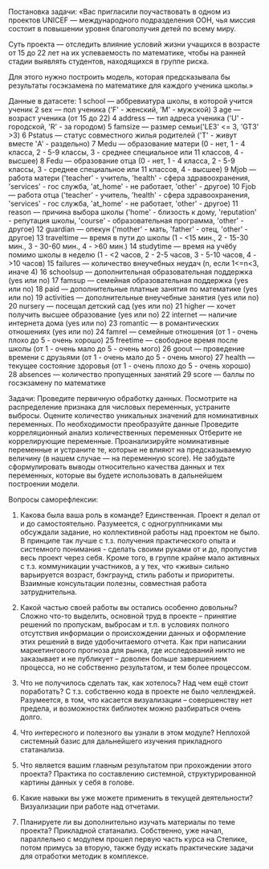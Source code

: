 Постановка задачи:
«Вас пригласили поучаствовать в одном из проектов UNICEF — международного подразделения ООН, чья миссия состоит в повышении уровня благополучия детей по всему миру. 

Суть проекта — отследить влияние условий жизни учащихся в возрасте от 15 до 22 лет на их успеваемость по математике, чтобы на ранней стадии выявлять студентов, находящихся в группе риска.

Для этого нужно построить модель, которая предсказывала бы результаты госэкзамена по математике для каждого ученика школы.»

Данные в датасете:
1 school — аббревиатура школы, в которой учится ученик
2 sex — пол ученика ('F' - женский, 'M' - мужской)
3 age — возраст ученика (от 15 до 22)
4 address — тип адреса ученика ('U' - городской, 'R' - за городом)
5 famsize — размер семьи('LE3' <= 3, 'GT3' >3)
6 Pstatus — статус совместного жилья родителей ('T' - живут вместе 'A' - раздельно)
7 Medu — образование матери (0 - нет, 1 - 4 класса, 2 - 5-9 классы, 3 - среднее специальное или 11 классов, 4 - высшее)
8 Fedu — образование отца (0 - нет, 1 - 4 класса, 2 - 5-9 классы, 3 - среднее специальное или 11 классов, 4 - высшее)
9 Mjob — работа матери ('teacher' - учитель, 'health' - сфера здравоохранения, 'services' - гос служба, 'at_home' - не работает, 'other' - другое)
10 Fjob — работа отца ('teacher' - учитель, 'health' - сфера здравоохранения, 'services' - гос служба, 'at_home' - не работает, 'other' - другое)
11 reason — причина выбора школы ('home' - близость к дому, 'reputation' - репутация школы, 'course' - образовательная программа, 'other' - другое)
12 guardian — опекун ('mother' - мать, 'father' - отец, 'other' - другое)
13 traveltime — время в пути до школы (1 - <15 мин., 2 - 15-30 мин., 3 - 30-60 мин., 4 - >60 мин.)
14 studytime — время на учёбу помимо школы в неделю (1 - <2 часов, 2 - 2-5 часов, 3 - 5-10 часов, 4 - >10 часов)
15 failures — количество внеучебных неудач (n, если 1<=n<3, иначе 4)
16 schoolsup — дополнительная образовательная поддержка (yes или no)
17 famsup — семейная образовательная поддержка (yes или no)
18 paid — дополнительные платные занятия по математике (yes или no)
19 activities — дополнительные внеучебные занятия (yes или no)
20 nursery — посещал детский сад (yes или no)
21 higher — хочет получить высшее образование (yes или no)
22 internet — наличие интернета дома (yes или no)
23 romantic — в романтических отношениях (yes или no)
24 famrel — семейные отношения (от 1 - очень плохо до 5 - очень хорошо)
25 freetime — свободное время после школы (от 1 - очень мало до 5 - очень мого)
26 goout — проведение времени с друзьями (от 1 - очень мало до 5 - очень много)
27 health — текущее состояние здоровья (от 1 - очень плохо до 5 - очень хорошо)
28 absences — количество пропущенных занятий
29 score — баллы по госэкзамену по математике

Задачи:
Проведите первичную обработку данных. 
Посмотрите на распределение признака для числовых переменных, устраните выбросы.
Оцените количество уникальных значений для номинативных переменных.
По необходимости преобразуйте данные
Проведите корреляционный анализ количественных переменных
Отберите не коррелирующие переменные.
Проанализируйте номинативные переменные и устраните те, которые не влияют на предсказываемую величину (в нашем случае — на переменную score).
Не забудьте сформулировать выводы относительно качества данных и тех переменных, которые вы будете использовать в дальнейшем построении модели.

Вопросы саморефлексии:
1. Какова была ваша роль в команде?
Единственная. Проект я делал от и до самостоятельно. Разумеется, с одногруппниками мы обсуждали задание, но коллективной работы над проектом не было. В принципе так лучше с т.з. получения практического опыта и системного понимания - сделать своими руками от и до, пропустив весь проект через себя. Кроме того, в группе крайне мало активных с т.з. коммуникации участников, а у тех, что «живы» сильно варьируется возраст, бэкграунд, стиль работы и приоритеты. Взаимные консультации полезны, совместная работа затруднительна.
2. Какой частью своей работы вы остались особенно довольны?
Сложно что-то выделить, основной труд в проекте – принятие решений по пропускам, выбросам и т.п. в условиях полного отсутствия информации о происхождении данных и оформление этих решений в виде удобочитаемого отчета. Как при написании маркетингового прогноза для рынка, где исследований никто не заказывает и не публикует – доволен больше завершением процесса, но не собственно результатом, и тем более процессом.
3. Что не получилось сделать так, как хотелось? Над чем ещё стоит поработать?
С т.з. собственно кода в проекте не было челленджей. Разумеется, в том, что касается визуализации – совершенству нет предела, и возможностях библиотек можно разбираться очень долго.

4. Что интересного и полезного вы узнали в этом модуле?
Неплохой системный базис для дальнейшего изучения прикладного статанализа.

5. Что является вашим главным результатом при прохождении этого проекта?
Практика по составлению системной, структурированной картины данных у себя в голове.
6. Какие навыки вы уже можете применить в текущей деятельности?
Визуализации при работе над отчетами.
7. Планируете ли вы дополнительно изучать материалы по теме проекта?
Прикладной статанализ. Собственно, уже начал, параллельно с модулем прошел первую часть курса на Степике, потом примусь за вторую, также буду искать практические задачи для отработки методик в комплексе.
